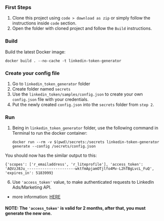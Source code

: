 ### First Steps
1. Clone this project using `code > download as zip` or simply follow the instructions inside `code` section.
2. Open the folder with cloned project and follow the `Build` instructions.

### Build
Build the latest Docker image:
```
docker build . --no-cache -t linkedin-token-generator
```

### Create your config file
1. Go to `linkedin_token_generator` folder
2. Create folder named `secrets`
3. Use the `linkedin_token/samples/config.json` to create your own `config.json` file with your credentials.
4. Put the newly created `config.json` into the `secrets` folder from `step 2`.

### Run
1. Being in `linkedin_token_generator` folder, use the following command in Terminal to run the docker container:
    ```
    docker run --rm -v $(pwd)/secrets:/secrets linkedin-token-generator generate --config /secrets/config.json
    ```
You should now has the similar output to this:
```
{'scopes': ['r_emailaddress', 'r_liteprofile'], 'access_token': 'AQVzJ8Ju_----------------------wktfmApjamOTjlfo4Mv-L2hTBgLvcL_FuQ', 'expires_in': 5183999}
```
6. Use `'access_token'` value, to make authenticated requests to LinkedIn Ads/Marketing API.
* more information: [HERE](https://docs.microsoft.com/en-us/linkedin/marketing/getting-started)

#### NOTE: The `'access_token'` is valid for 2 months, after that, you must generate the new one.